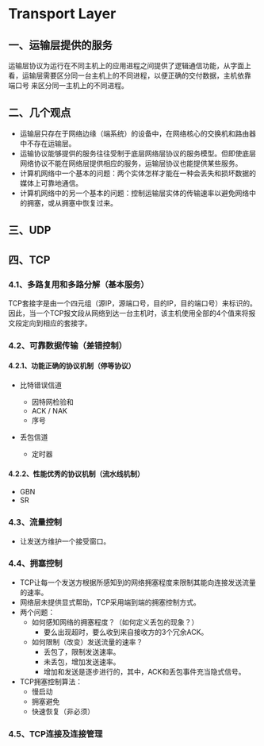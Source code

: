 # Transport Layer



## 一、运输层提供的服务

​	运输层协议为运行在不同主机上的应用进程之间提供了逻辑通信功能，从字面上看，运输层需要区分同一台主机上的不同进程，以便正确的交付数据，主机依靠 端口号 来区分同一主机上的不同进程。



## 二、几个观点

- 运输层只存在于网络边缘（端系统）的设备中，在网络核心的交换机和路由器中不存在运输层。
- 运输协议能够提供的服务往往受制于底层网络层协议的服务模型。但即使底层网络协议不能在网络层提供相应的服务，运输层协议也能提供某些服务。
- 计算机网络中一个基本的问题：两个实体怎样才能在一种会丢失和损坏数据的媒体上可靠地通信。
- 计算机网络中的另一个基本的问题：控制运输层实体的传输速率以避免网络中的拥塞，或从拥塞中恢复过来。



## 三、UDP



## 四、TCP

### 4.1、多路复用和多路分解（基本服务）

​	TCP套接字是由一个四元组（源IP，源端口号，目的IP，目的端口号）来标识的。因此，当一个TCP报文段从网络到达一台主机时，该主机使用全部的4个值来将报文段定向到相应的套接字。



### 4.2、可靠数据传输（差错控制）

#### 4.2.1、功能正确的协议机制（停等协议）

- 比特错误信道
    - 因特网检验和
    - ACK / NAK
    - 序号

- 丢包信道
    - 定时器

#### 4.2.2、性能优秀的协议机制（流水线机制）

- GBN
- SR



### 4.3、流量控制

- 让发送方维护一个接受窗口。



### 4.4、拥塞控制

- TCP让每一个发送方根据所感知到的网络拥塞程度来限制其能向连接发送流量的速率。
- 网络层未提供显式帮助，TCP采用端到端的拥塞控制方式。
- 两个问题：
    - 如何感知网络的拥塞程度？（如何定义丢包的现象？）
        - 要么出现超时，要么收到来自接收方的3个冗余ACK。
    - 如何限制（改变）发送流量的速率？
        - 丢包了，限制发送速率。
        - 未丢包，增加发送速率。
        - 增加和发送是逐步进行的，其中，ACK和丢包事件充当隐式信号。
- TCP拥塞控制算法：
    - 慢启动
    - 拥塞避免
    - 快速恢复（非必须）



### 4.5、TCP连接及连接管理